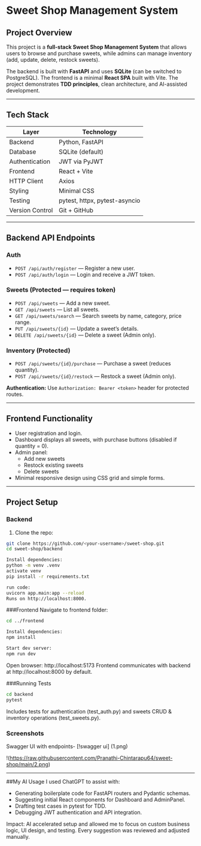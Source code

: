 # Sweet Shop Management System

## Project Overview

This project is a **full-stack Sweet Shop Management System** that allows users to browse and purchase sweets, while admins can manage inventory (add, update, delete, restock sweets).  

The backend is built with **FastAPI** and uses **SQLite** (can be switched to PostgreSQL). The frontend is a minimal **React SPA** built with Vite. The project demonstrates **TDD principles**, clean architecture, and AI-assisted development.

---

## Tech Stack

| Layer          | Technology                       |
|----------------|----------------------------------|
| Backend        | Python, FastAPI                  |
| Database       | SQLite (default)                 |
| Authentication | JWT via PyJWT                     |
| Frontend       | React + Vite                     |
| HTTP Client    | Axios                             |
| Styling        | Minimal CSS                      |
| Testing        | pytest, httpx, pytest-asyncio    |
| Version Control| Git + GitHub                     |

---

## Backend API Endpoints

### Auth
- `POST /api/auth/register` — Register a new user.
- `POST /api/auth/login` — Login and receive a JWT token.

### Sweets (Protected — requires token)
- `POST /api/sweets` — Add a new sweet.
- `GET /api/sweets` — List all sweets.
- `GET /api/sweets/search` — Search sweets by name, category, price range.
- `PUT /api/sweets/{id}` — Update a sweet’s details.
- `DELETE /api/sweets/{id}` — Delete a sweet (Admin only).

### Inventory (Protected)
- `POST /api/sweets/{id}/purchase` — Purchase a sweet (reduces quantity).
- `POST /api/sweets/{id}/restock` — Restock a sweet (Admin only).

**Authentication:** Use `Authorization: Bearer <token>` header for protected routes.

---

## Frontend Functionality

- User registration and login.
- Dashboard displays all sweets, with purchase buttons (disabled if quantity = 0).
- Admin panel:
  - Add new sweets
  - Restock existing sweets
  - Delete sweets
- Minimal responsive design using CSS grid and simple forms.

---

## Project Setup

### Backend

1. Clone the repo:
```bash
git clone https://github.com/<your-username>/sweet-shop.git
cd sweet-shop/backend
```
```bash
Install dependencies:
python -m venv .venv
activate venv
pip install -r requirements.txt
```
```bash
run code:
uvicorn app.main:app --reload
Runs on http://localhost:8000.
```

###Frontend
Navigate to frontend folder:

```bash
cd ../frontend
```
```bash
Install dependencies:
npm install

Start dev server:
npm run dev
```

Open browser:
http://localhost:5173
Frontend communicates with backend at http://localhost:8000 by default.

###Running Tests
```bash
cd backend
pytest
```
Includes tests for authentication (test_auth.py) and sweets CRUD & inventory operations (test_sweets.py).

### Screenshots 

Swagger UI with endpoints- 
[!swagger ui] (1.png)

!(https://raw.githubusercontent.com/Pranathi-Chintarapu64/sweet-shop/main/2.png)


---

##My AI Usage
I used ChatGPT to assist with:

- Generating boilerplate code for FastAPI routers and Pydantic schemas.
- Suggesting initial React components for Dashboard and AdminPanel.
- Drafting test cases in pytest for TDD.
- Debugging JWT authentication and API integration.

Impact: AI accelerated setup and allowed me to focus on custom business logic, UI design, and testing. Every suggestion was reviewed and adjusted manually.
